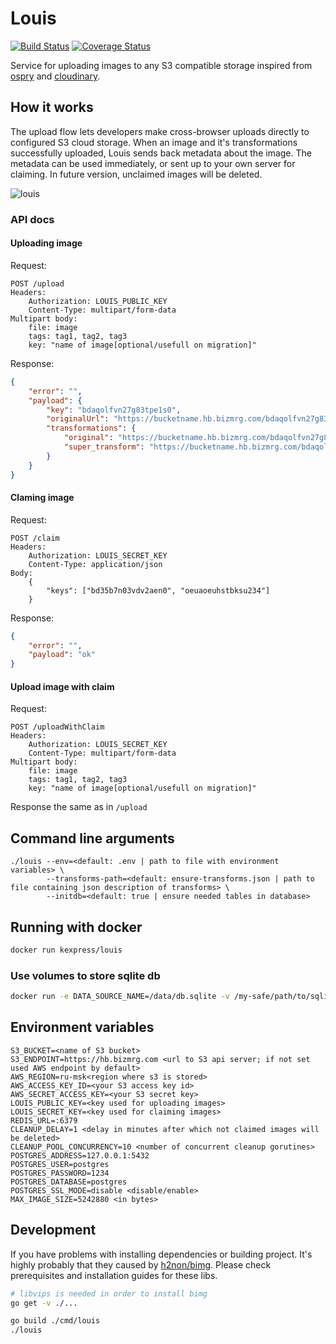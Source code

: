 # Louis

[![Build Status](https://travis-ci.com/KazanExpress/louis.svg?branch=master)](https://travis-ci.com/KazanExpress/louis)
[![Coverage Status](https://coveralls.io/repos/github/KazanExpress/louis/badge.svg?branch=master)](https://coveralls.io/github/KazanExpress/louis?branch=master)

Service for uploading images to any S3 compatible storage inspired from [ospry](http://ospry.io) and [cloudinary](http://cloudinary.com).

## How it works

The upload flow lets developers make cross-browser uploads directly to configured S3 cloud storage. When an image and it's transformations successfully uploaded, Louis sends back metadata about the image. The metadata can be used immediately, or sent up to your own server for claiming. In future version, unclaimed images will be deleted.

![louis](https://user-images.githubusercontent.com/7482065/42679463-b07be3d6-868a-11e8-97f9-61cb67532e28.png)

### API docs

#### Uploading image

Request:
```
POST /upload
Headers:
    Authorization: LOUIS_PUBLIC_KEY
    Content-Type: multipart/form-data
Multipart body:
    file: image
    tags: tag1, tag2, tag3
    key: "name of image[optional/usefull on migration]"
```

Response:

```json
{
    "error": "",
    "payload": {
        "key": "bdaqolfvn27g83tpe1s0",
        "originalUrl": "https://bucketname.hb.bizmrg.com/bdaqolfvn27g83tpe1s0/original.jpg",
        "transformations": {
            "original": "https://bucketname.hb.bizmrg.com/bdaqolfvn27g83tpe1s0/original.jpg",
            "super_transform": "https://bucketname.hb.bizmrg.com/bdaqolfvn27g83tpe1s0/super_transform.jpg"
        }
    }
}
```

#### Claming image

Request:
```
POST /claim
Headers:
    Authorization: LOUIS_SECRET_KEY
    Content-Type: application/json
Body:
    {
        "keys": ["bd35b7n03vdv2aen0", "oeuaoeuhstbksu234"]
    }
```

Response:

```json
{
    "error": "",
    "payload": "ok"
}
```


#### Upload image with claim

Request:
```
POST /uploadWithClaim
Headers:
    Authorization: LOUIS_SECRET_KEY
    Content-Type: multipart/form-data
Multipart body:
    file: image
    tags: tag1, tag2, tag3
    key: "name of image[optional/usefull on migration]"
```

Response the same as in `/upload`


## Command line arguments

```
./louis --env=<default: .env | path to file with environment variables> \
        --transforms-path=<default: ensure-transforms.json | path to file containing json description of transforms> \
        --initdb=<default: true | ensure needed tables in database>
```

## Running with docker

```bash
docker run kexpress/louis
```

### Use volumes to store sqlite db

```bash
docker run -e DATA_SOURCE_NAME=/data/db.sqlite -v /my-safe/path/to/sqlite-dir:/data kexpress/louis

```

## Environment variables

```env
S3_BUCKET=<name of S3 bucket>
S3_ENDPOINT=https://hb.bizmrg.com <url to S3 api server; if not set used AWS endpoint by default>
AWS_REGION=ru-msk<region where s3 is stored>
AWS_ACCESS_KEY_ID=<your S3 access key id>
AWS_SECRET_ACCESS_KEY=<your S3 secret key>
LOUIS_PUBLIC_KEY=<key used for uploading images>
LOUIS_SECRET_KEY=<key used for claiming images>
REDIS_URL=:6379
CLEANUP_DELAY=1 <delay in minutes after which not claimed images will be deleted>
CLEANUP_POOL_CONCURRENCY=10 <number of concurrent cleanup gorutines>
POSTGRES_ADDRESS=127.0.0.1:5432
POSTGRES_USER=postgres
POSTGRES_PASSWORD=1234
POSTGRES_DATABASE=postgres
POSTGRES_SSL_MODE=disable <disable/enable>
MAX_IMAGE_SIZE=5242880 <in bytes>
```


## Development

If you have problems with installing dependencies or building project. 
It's highly probably that they caused by [h2non/bimg](https://github.com/h2non/bimg). Please check prerequisites and installation guides for these libs.

```bash
# libvips is needed in order to install bimg
go get -v ./...

go build ./cmd/louis
./louis
```